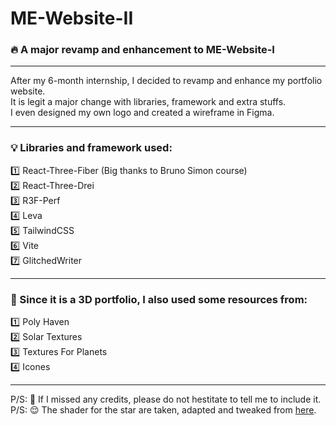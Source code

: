 # ME-Website-II
### 🔥 A major revamp and enhancement to ME-Website-I

<hr/>

After my 6-month internship, I decided to revamp and enhance my portfolio website. 
<br/>
It is legit a major change with libraries, framework and extra stuffs. 
<br/>
I even designed my own logo and created a wireframe in Figma. 
<br/>

<hr/>

### 💡 Libraries and framework used: 
1️⃣ React-Three-Fiber (Big thanks to Bruno Simon course) <br/>
2️⃣ React-Three-Drei <br/>
3️⃣ R3F-Perf <br/>
4️⃣ Leva <br/>
5️⃣ TailwindCSS <br/>
6️⃣ Vite <br/>
7️⃣ GlitchedWriter <br/>

<hr/>

### 👻 Since it is a 3D portfolio, I also used some resources from:
1️⃣ Poly Haven <br/>
2️⃣ Solar Textures <br/>
3️⃣ Textures For Planets <br/>
4️⃣ Icones <br/>

<hr/>

P/S: 🤡 If I missed any credits, please do not hestitate to tell me to include it.
<br/>
P/S: 😌 The shader for the star are taken, adapted and tweaked from [here](https://www.youtube.com/watch?v=3krH52AhPqk).